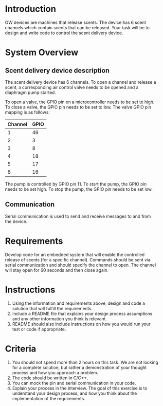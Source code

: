 
# Introduction
OW devices are machines that release scents. The device has 6 scent channels which contain scents that can be released. Your task will be to design and write code to control the scent delivery device.

# System Overview
## Scent delivery device description
The scent delivery device has 6 channels. To open a channel and release a scent, a corresponding air control valve needs to be opened and a diaphragm pump started.

To open a valve, the GPIO pin on a microcontroller needs to be set to high. To close a valve, the GPIO pin needs to be set to low.
The valve GPIO pin mapping is as follows:

| Channel | GPIO |
|---------|------|
| 1       | 46   |
| 2       | 3    |
| 3       | 8    |
| 4       | 18   |
| 5       | 17   |
| 6       | 16   |


The pump is controlled by GPIO pin 11. To start the pump, the GPIO pin needs to be set high. To stop the pump, the GPIO pin needs to be set low.

## Communication
Serial communication is used to send and receive messages to and from the device.

# Requirements
Develop code for an embedded system that will enable the controlled release of scents (for a specific channel). Commands should be sent via serial communication and should specify the channel to open. The channel will stay open for 60 seconds and then close again.

# Instructions
1. Using the information and requirements above, design and code a solution that will fulfill the requirements.
2. Include a README file that explains your design process assumptions and any other information you think is relevant. 
3. README should also include instructions on how you would run your test or code if appropriate.

# Criteria
1. You should not spend more than 2 hours on this task. We are not looking for a complete solution, but rather a demonstration of your thought process and how you approach a problem. 
2. The code should be written in C/C++. 
3. You can mock the pin and serial communication in your code.
4. Explain your process in the interview. The goal of this exercise is to understand your design process, and how you think about the implementation of the requirements. 
